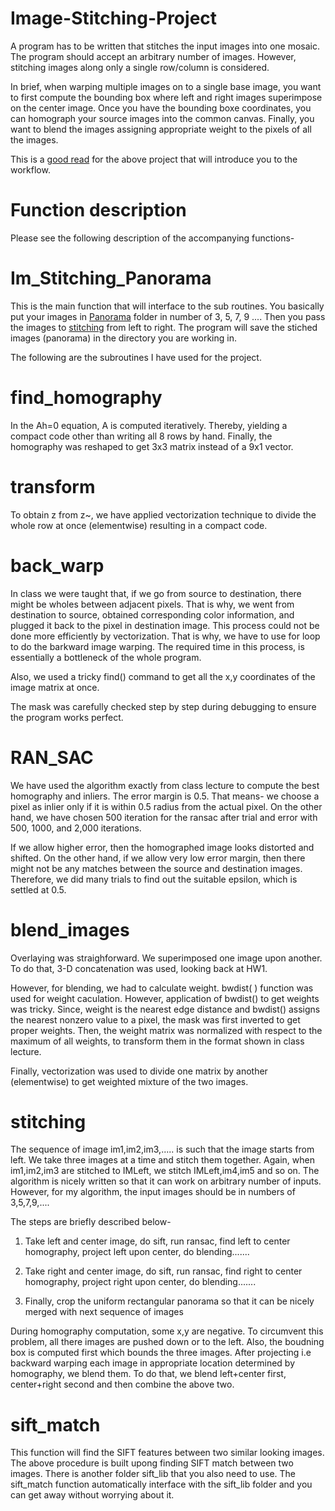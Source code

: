 # Image-Stitching-Project

A program has to be written that stitches the input images into one mosaic. The program should accept an arbitrary number of images. However, stitching images along only a single row/column is considered.

In brief, when warping multiple images on to a single base image, you want to first compute the bounding box where left and right images superimpose on the center image. Once you have the bounding boxe coordinates, you can homograph your source images into the common canvas. Finally, you want to blend the images assigning appropriate weight to the pixels of all the images.

This is a [good read](https://courses.engr.illinois.edu/cs498dwh/fa2010/lectures/Lecture%2017%20-%20Photo%20Stitching.pdf) for the above project that will introduce you to the workflow.


# Function description
Please see the following description of the accompanying functions-

# Im_Stitching_Panorama
This is the main function that will interface to the sub routines. You basically put your images in [Panorama]( ) folder in number of 3, 5, 7, 9 .... Then you pass the images to [stitching]( ) from left to right. The program will save the stiched images (panorama) in the directory you are working in.

The following are the subroutines I have used for the project.

# find_homography

In the Ah=0 equation, A is computed iteratively. Thereby, yielding a compact code other than writing all 8 rows by hand. Finally, the homography was reshaped to get 3x3 matrix instead of a 9x1 vector.


# transform

To obtain z from z~, we have applied vectorization technique to divide the whole row at once (elementwise) resulting in a compact code.


# back_warp

In class we were taught that, if we go from source to destination, there might be wholes between adjacent pixels. That is why, we went from destination to source, obtained corresponding color information, and plugged it back to the pixel in destination image. This process could not be done more efficiently by vectorization. That is why, we have to use for loop to do the barkward image warping. The required time in this process, is essentially a bottleneck of the whole program.

Also, we used a tricky find() command to get all the x,y coordinates of the image matrix at once.

The mask was carefully checked step by step during debugging to ensure the program works perfect.


# RAN_SAC

We have used the algorithm exactly from class lecture to compute the best homography and inliers. The error margin is 0.5. That means- we choose a pixel as inlier only if it is within 0.5 radius from the actual pixel. On the other hand, we have chosen 500 iteration for the ransac after trial and error with 500, 1000, and 2,000 iterations.

If we allow higher error, then the homographed image looks distorted and shifted. On the other hand, if we allow very low error margin, then there might not be any matches between the source and destination images. Therefore, we did many trials to find out the suitable epsilon, which is settled at 0.5.


# blend_images

Overlaying was straighforward. We superimposed one image upon another. To do that, 3-D concatenation was used, looking back at HW1.

However, for blending, we had to calculate weight. bwdist( ) function was used for weight caculation. However, application of bwdist() to get weights was tricky. Since, weight is the nearest edge distance and bwdist() assigns the nearest nonzero value to a pixel, the mask was first inverted to get proper weights. Then, the weight matrix was normalized with respect to the maximum of all weights, to transform them in the format shown in class lecture.

Finally, vectorization was used to divide one matrix by another (elementwise) to get weighted mixture of the two images.


# stitching

The sequence of image im1,im2,im3,..... is such that the image starts from left. We take three images at a time and stitch them together. Again, when im1,im2,im3 are stitched to IMLeft, we stitch IMLeft,im4,im5 and so on. The algorithm is nicely written so that it can work on arbitrary number of inputs. However, for my algorithm, the input images should be in numbers of 3,5,7,9,....


The steps are briefly described below-

1. Take left and center image, do sift, run ransac, find left to center homography, project left upon center, do blending.......

2. Take right and center image, do sift, run ransac, find right to center homography, project right upon center, do blending.......

3. Finally, crop the uniform rectangular panorama so that it can be nicely merged with next sequence of images


During homography computation, some x,y are negative. To circumvent this problem, all there images are pushed down or to the left. Also, the boudning box is computed first which bounds the three images. After projecting i.e backward warping each image in appropriate location determined by homography, we blend them. To do that, we blend left+center first, center+right second and then combine the above two.

# sift_match
This function will find the SIFT features between two similar looking images. The above procedure is built upong finding SIFT match between two images. There is another folder sift_lib that you also need to use. The sift_match function automatically interface with the sift_lib folder and you can get away without worrying about it.

